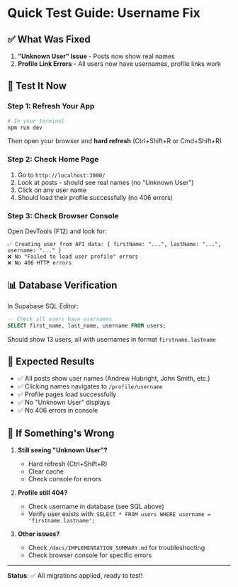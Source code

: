 # Quick Test Guide: Username Fix

## ✅ What Was Fixed

1. **"Unknown User" Issue** - Posts now show real names
2. **Profile Link Errors** - All users now have usernames, profile links work

## 🧪 Test It Now

### Step 1: Refresh Your App
```bash
# In your terminal
npm run dev
```

Then open your browser and **hard refresh** (Ctrl+Shift+R or Cmd+Shift+R)

### Step 2: Check Home Page
1. Go to `http://localhost:3000/`
2. Look at posts - should see real names (no "Unknown User")
3. Click on any user name
4. Should load their profile successfully (no 406 errors)

### Step 3: Check Browser Console
Open DevTools (F12) and look for:
```
✅ Creating user from API data: { firstName: "...", lastName: "...", username: "..." }
❌ No "Failed to load user profile" errors
❌ No 406 HTTP errors
```

## 📊 Database Verification

In Supabase SQL Editor:
```sql
-- Check all users have usernames
SELECT first_name, last_name, username FROM users;
```

Should show 13 users, all with usernames in format `firstname.lastname`

## 🎉 Expected Results

- ✅ All posts show user names (Andrew Hubright, John Smith, etc.)
- ✅ Clicking names navigates to `/profile/username`
- ✅ Profile pages load successfully
- ✅ No "Unknown User" displays
- ✅ No 406 errors in console

## 🐛 If Something's Wrong

1. **Still seeing "Unknown User"?**
   - Hard refresh (Ctrl+Shift+R)
   - Clear cache
   - Check console for errors

2. **Profile still 404?**
   - Check username in database (see SQL above)
   - Verify user exists with: `SELECT * FROM users WHERE username = 'firstname.lastname';`

3. **Other issues?**
   - Check `/docs/IMPLEMENTATION_SUMMARY.md` for troubleshooting
   - Check browser console for specific errors

---

**Status**: ✅ All migrations applied, ready to test!

